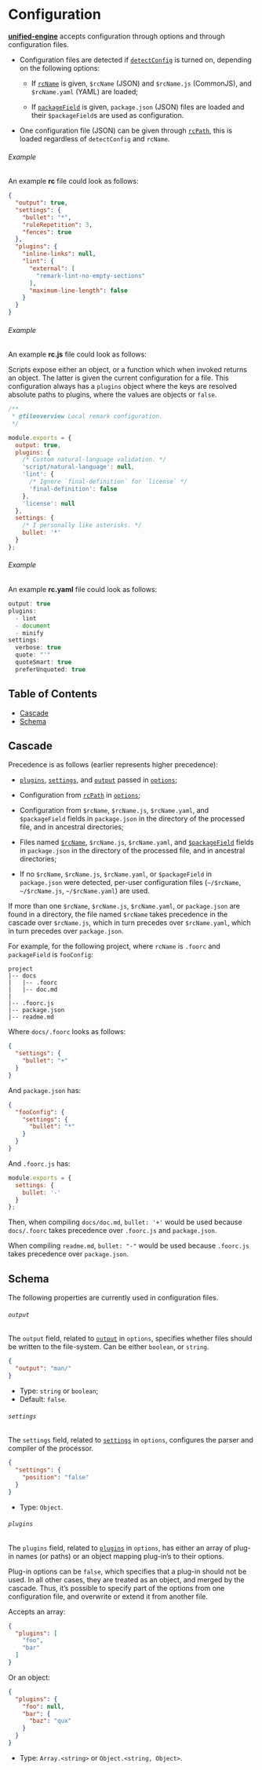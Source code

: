 # Configuration

<!--lint disable heading-increment no-duplicate-headings-->

[**unified-engine**][api] accepts configuration through options and
through configuration files.

*   Configuration files are detected if [`detectConfig`][detect-config]
    is turned on, depending on the following options:

    *   If [`rcName`][rc-name] is given, `$rcName` (JSON) and
        `$rcName.js` (CommonJS), and `$rcName.yaml` (YAML) are loaded;

    *   If [`packageField`][package-field] is given, `package.json`
        (JSON) files are loaded and their `$packageField`s are
        used as configuration.

*   One configuration file (JSON) can be given through [`rcPath`][rc-path],
    this is loaded regardless of `detectConfig` and `rcName`.

###### Example

An example **rc** file could look as follows:

```json
{
  "output": true,
  "settings": {
    "bullet": "*",
    "ruleRepetition": 3,
    "fences": true
  },
  "plugins": {
    "inline-links": null,
    "lint": {
      "external": [
        "remark-lint-no-empty-sections"
      ],
      "maximum-line-length": false
    }
  }
}
```

###### Example

An example **rc.js** file could look as follows:

Scripts expose either an object, or a function which when invoked
returns an object.  The latter is given the current configuration for
a file.  This configuration always has a `plugins` object where the
keys are resolved absolute paths to plugins, where the values are
objects or `false`.

```js
/**
 * @fileoverview Local remark configuration.
 */

module.exports = {
  output: true,
  plugins: {
    /* Custom natural-language validation. */
    'script/natural-language': null,
    'lint': {
      /* Ignore `final-definition` for `license` */
      'final-definition': false
    },
    'license': null
  },
  settings: {
    /* I personally like asterisks. */
    bullet: '*'
  }
};
```

###### Example

An example **rc.yaml** file could look as follows:

```js
output: true
plugins:
  - lint
  - document
  - minify
settings:
  verbose: true
  quote: "'"
  quoteSmart: true
  preferUnquoted: true
```

## Table of Contents

*   [Cascade](#cascade)
*   [Schema](#schema)

## Cascade

Precedence is as follows (earlier represents higher precedence):

*   [`plugins`][plugins], [`settings`][settings], and [`output`][output]
    passed in [`options`][options];

*   Configuration from [`rcPath`][rc-path] in [`options`][options];

*   Configuration from `$rcName`, `$rcName.js`, `$rcName.yaml`, and
    `$packageField` fields in `package.json` in the directory of the
    processed file, and in ancestral directories;

*   Files named [`$rcName`][rc-name], `$rcName.js`, `$rcName.yaml`, and
    [`$packageField`][package-field] fields in `package.json` in the
    directory of the processed file, and in ancestral directories;

*   If no `$rcName`, `$rcName.js`, `$rcName.yaml`, or `$packageField`
    in `package.json` were detected, per-user configuration files
    (`~/$rcName`, `~/$rcName.js`, `~/$rcName.yaml`) are used.

If more than one `$rcName`, `$rcName.js`, `$rcName.yaml`, or
`package.json` are found in a directory, the file named `$rcName`
takes precedence in the cascade over `$rcName.js`, which in turn
precedes over `$rcName.yaml`, which in turn precedes over `package.json`.

For example, for the following project, where `rcName` is `.foorc` and
`packageField` is `fooConfig`:

```text
project
|-- docs
|   |-- .foorc
|   |-- doc.md
|
|-- .foorc.js
|-- package.json
|-- readme.md
```

Where `docs/.foorc` looks as follows:

```json
{
  "settings": {
    "bullet": "+"
  }
}
```

And `package.json` has:

```json
{
  "fooConfig": {
    "settings": {
      "bullet": "*"
    }
  }
}
```

And `.foorc.js` has:

```js
module.exports = {
  settings: {
    bullet: '-'
  }
};
```

Then, when compiling `docs/doc.md`, `bullet: '+'` would be used because
`docs/.foorc` takes precedence over `.foorc.js` and `package.json`.

When compiling `readme.md`, `bullet: "-"` would be used because `.foorc.js`
takes precedence over `package.json`.

## Schema

The following properties are currently used in configuration files.

###### `output`

The `output` field, related to [`output`][output] in `options`, specifies
whether files should be written to the file-system.  Can be either
`boolean`, or `string`.

```json
{
  "output": "man/"
}
```

*   Type: `string` or `boolean`;
*   Default: `false`.

###### `settings`

The `settings` field, related to [`settings`][settings] in `options`,
configures the parser and compiler of the processor.

```json
{
  "settings": {
    "position": "false"
  }
}
```

*   Type: `Object`.

###### `plugins`

The `plugins` field, related to [`plugins`][plugins] in `options`, has
either an array of plug-in names (or paths) or an object mapping plug-in’s
to their options.

Plug-in options can be `false`, which specifies that a plug-in should
not be used.  In all other cases, they are treated as an object, and
merged by the cascade.  Thus, it’s possible to specify part of the
options from one configuration file, and overwrite or extend it from
another file.

Accepts an array:

```json
{
  "plugins": [
    "foo",
    "bar"
  ]
}
```

Or an object:

```json
{
  "plugins": {
    "foo": null,
    "bar": {
      "baz": "qux"
    }
  }
}
```

*   Type: `Array.<string>` or `Object.<string, Object>`.

<!-- Definitions -->

[api]: ../readme.md#api

[options]: options.md#options

[rc-path]: options.md#optionsrcpath

[settings]: options.md#optionssettings

[output]: options.md#optionsoutput

[detect-config]: options.md#optionsdetectconfig

[rc-name]: options.md#optionsrcname

[package-field]: options.md#optionspackagefield

[plugins]: options.md#optionsplugins
